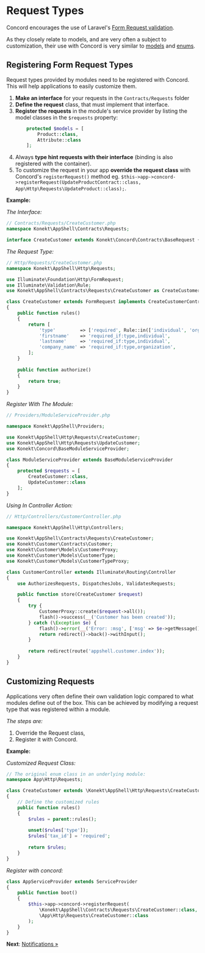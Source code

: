 # Request Types

Concord encourages the use of Laravel's
[Form Request validation](https://laravel.com/docs/5.5/validation#form-request-validation).

As they closely relate to models, and are very often a subject to customization,
their use with Concord is very similar to [models](models.md) and
[enums](enums.md).

## Registering Form Request Types

Request types provided by modules need to be registered with Concord. This will
help applications to easily customize them.

1. **Make an interface** for your requests in the `Contracts/Requests` folder
2. **Define the request** class, that must implement that interface.
3. **Register the requests** in the module's service provider by listing the model classes in the `$requests` property:
    ```php
        protected $models = [
            Product::class,
            Attribute::class
        ];
    ```
4. Always **type hint requests with their interface** (binding is also registered
   with the container).
5. To customize the request in your app **override the request class** with
   Concord's `registerRequest()` method eg.
   `$this->app->concord->registerRequest(UpdateProductContract::class,
   App\Http\Requests\UpdateProduct::class);`.


**Example:**

*The Interface:*
```php
// Contracts/Requests/CreateCustomer.php
namespace Konekt\AppShell\Contracts\Requests;

interface CreateCustomer extends Konekt\Concord\Contracts\BaseRequest {}
```

*The Request Type:*
```php
// Http/Requests/CreateCustomer.php
namespace Konekt\AppShell\Http\Requests;

use Illuminate\Foundation\Http\FormRequest;
use Illuminate\Validation\Rule;
use Konekt\AppShell\Contracts\Requests\CreateCustomer as CreateCustomerContract;

class CreateCustomer extends FormRequest implements CreateCustomerContract
{
    public function rules()
    {
        return [
            'type'         => ['required', Rule::in(['individual', 'organization'])],
            'firstname'    => 'required_if:type,individual',
            'lastname'     => 'required_if:type,individual',
            'company_name' => 'required_if:type,organization',
        ];
    }
    
    public function authorize()
    {
        return true;
    }
}
```

*Register With The Module:*
```php
// Providers/ModuleServiceProvider.php

namespace Konekt\AppShell\Providers;

use Konekt\AppShell\Http\Requests\CreateCustomer;
use Konekt\AppShell\Http\Requests\UpdateCustomer;
use Konekt\Concord\BaseModuleServiceProvider;

class ModuleServiceProvider extends BaseModuleServiceProvider
{
    protected $requests = [
        CreateCustomer::class,
        UpdateCustomer::class
    ];
}
```

*Using In Controller Action:*
```php
// Http/Controllers/CustomerController.php

namespace Konekt\AppShell\Http\Controllers;

use Konekt\AppShell\Contracts\Requests\CreateCustomer;
use Konekt\Customer\Contracts\Customer;
use Konekt\Customer\Models\CustomerProxy;
use Konekt\Customer\Models\CustomerType;
use Konekt\Customer\Models\CustomerTypeProxy;

class CustomerController extends Illuminate\Routing\Controller
{
    use AuthorizesRequests, DispatchesJobs, ValidatesRequests;

    public function store(CreateCustomer $request)
    {
        try {
            CustomerProxy::create($request->all());
            flash()->success(__('Customer has been created'));
        } catch (\Exception $e) {
            flash()->error(__('Error: :msg', ['msg' => $e->getMessage()]));
            return redirect()->back()->withInput();
        }
        
        return redirect(route('appshell.customer.index'));
    }
}
```

## Customizing Requests

Applications very often define their own validation logic compared to what
modules define out of the box. This can be achieved by modifying a request type
that was registered within a module.

*The steps are:*

1. Override the Request class,
2. Register it with Concord.

**Example:**

*Customized Request Class:*
```php
// The original enum class in an underlying module:
namespace App\Http\Requests;

class CreateCustomer extends \Konekt\AppShell\Http\Requests\CreateCustomer
{
    // Define the customized rules
    public function rules()
    {
        $rules = parent::rules();
        
        unset($rules['type']);
        $rules['tax_id'] = 'required';
        
        return $rules;
    }
}
```

*Register with concord:*
```php
class AppServiceProvider extends ServiceProvider
{
    public function boot()
    {
        $this->app->concord->registerRequest(
            \Konekt\AppShell\Contracts\Requests\CreateCustomer::class,
            \App\Http\Requests\CreateCustomer::class
        );
    }
}
```

**Next**: [Notifications &raquo;](notifications.md)
